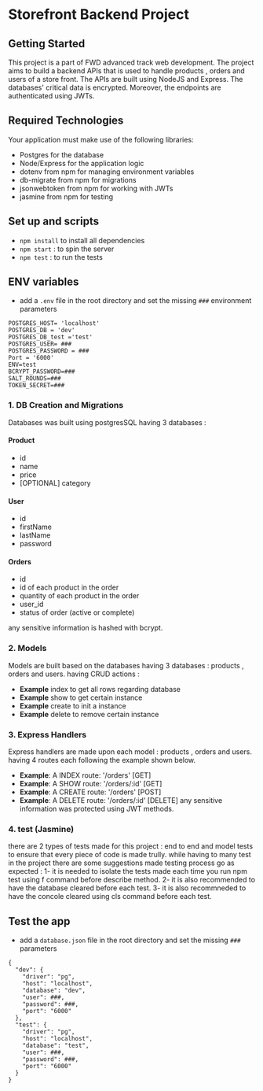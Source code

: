 # Storefront Backend Project

## Getting Started

This project is a part of FWD advanced track web development. The project aims to build a backend APIs that is used to handle products , orders and users of a store front. The APIs are built using NodeJS and Express. The databases' critical data is encrypted. Moreover, the endpoints are authenticated using JWTs. 

## Required Technologies
Your application must make use of the following libraries:
- Postgres for the database
- Node/Express for the application logic
- dotenv from npm for managing environment variables
- db-migrate from npm for migrations
- jsonwebtoken from npm for working with JWTs
- jasmine from npm for testing

## Set up and scripts
- `npm install` to install all dependencies
- `npm start` : to spin the server 
- `npm test` : to run the tests

## ENV variables
- add a `.env` file in the root directory and set the missing `###` environment parameters
```
POSTGRES_HOST= 'localhost'
POSTGRES_DB = 'dev'
POSTGRES_DB_test ='test'
POSTGRES_USER= ###
POSTGRES_PASSWORD = ###
Port = '6000'
ENV=test
BCRYPT_PASSWORD=###
SALT_ROUNDS=###
TOKEN_SECRET=###
```

### 1.  DB Creation and Migrations
Databases was built using postgresSQL having 3 databases : 
#### Product
-  id
- name
- price
- [OPTIONAL] category

#### User
- id
- firstName
- lastName
- password

#### Orders
- id
- id of each product in the order
- quantity of each product in the order
- user_id
- status of order (active or complete)

any sensitive information is hashed with bcrypt.

### 2. Models

Models are built based on the databases having 3 databases : products , orders and users. having CRUD actions : 
- **Example** index to get all rows regarding database
- **Example** show to get certain instance
- **Example** create to init a instance
- **Example** delete to remove certain instance

### 3. Express Handlers
Express handlers are made upon each model : products , orders and users. having 4 routes each following the example shown below.
- **Example**: A INDEX route: '/orders' [GET] 
- **Example**: A SHOW route: '/orders/:id' [GET] 
- **Example**: A CREATE route: '/orders' [POST] 
- **Example**: A DELETE route: '/orders/:id' [DELETE] 
any sensitive information was protected using JWT methods.

### 4. test (Jasmine)
there are 2 types of tests made for this project : end to end and model tests to ensure that every piece of code is made trully.
while having to many test in the project there are some suggestions made testing process go as expected : 
1- it is needed to isolate the tests made each time you run npm test using f command before describe method.
2- it is also recommended to have the database cleared before each test.
3- it is also recommneded to have the concole cleared using cls command before each test. 

## Test the app
- add a `database.json` file in the root directory and set the missing `###` parameters
```
{
  "dev": {
    "driver": "pg",
    "host": "localhost",
    "database": "dev",
    "user": ###,
    "password": ###,
    "port": "6000"
  },
  "test": {
    "driver": "pg",
    "host": "localhost",
    "database": "test",
    "user": ###,
    "password": ###,
    "port": "6000"
  }
}
```
